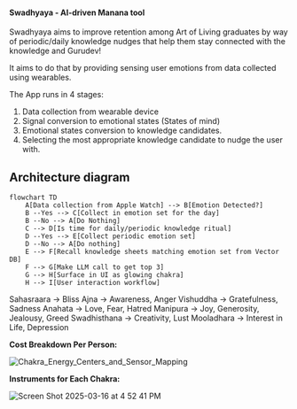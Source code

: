 #### Swadhyaya - AI-driven Manana tool

Swadhyaya aims to improve retention among Art of Living graduates by way of periodic/daily knowledge nudges that help them stay connected with the knowledge and Gurudev!

It aims to do that by providing sensing user emotions from data collected using wearables.

The App runs in 4 stages:

1. Data collection from wearable device
2. Signal conversion to emotional states (States of mind)
3. Emotional states conversion to knowledge candidates.
4. Selecting the most appropriate knowledge candidate to nudge the user with.

## Architecture diagram

```mermaid
flowchart TD
    A[Data collection from Apple Watch] --> B[Emotion Detected?]
    B --Yes --> C[Collect in emotion set for the day]
    B --No --> A[Do Nothing]
    C --> D[Is time for daily/periodic knowledge ritual]  
    D --Yes --> E[Collect periodic emotion set]
    D --No --> A[Do nothing]
    E --> F[Recall knowledge sheets matching emotion set from Vector DB]
    F --> G[Make LLM call to get top 3]
    G --> H[Surface in UI as glowing chakra]
    H --> I[User interaction workflow]
```

Sahasraara -> Bliss
Ajna -> Awareness, Anger
Vishuddha -> Gratefulness, Sadness
Anahata -> Love, Fear, Hatred
Manipura -> Joy, Generosity, Jealousy, Greed
Swadhisthana -> Creativity, Lust
Mooladhara -> Interest in Life, Depression

**Cost Breakdown Per Person:**

![Chakra_Energy_Centers_and_Sensor_Mapping](https://github.com/user-attachments/assets/3e877524-f085-4190-995e-91efa2608a6f)

**Instruments for Each Chakra:**

![Screen Shot 2025-03-16 at 4 52 41 PM](https://github.com/user-attachments/assets/c7364159-e94f-485b-b1bc-3eac8fbb9720)
